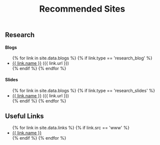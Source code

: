 ﻿---
layout: page
title: Recommended Sites
description: 
keywords: Recommended Sites
menu: ReadingList
permalink: /readinglist/
---

## Research

#### Blogs
<ul>
    {% for link in site.data.blogs %}
        {% if link.type == 'research_blog' %}
            <li><a href="{{ link.url }}">{{ link.name }}</a> ({{ link.url }})</li>
        {% endif %}
    {% endfor %}
</ul>

#### Slides
<ul>
    {% for link in site.data.blogs %}
        {% if link.type == 'research_slides' %}
            <li><a href="{{ link.url }}">{{ link.name }}</a> ({{ link.url }})</li>
        {% endif %}
    {% endfor %}
</ul>

## Useful Links

<ul>
    {% for link in site.data.links %}
        {% if link.src == 'www' %}
            <li><a href="{{ link.url }}">{{ link.name }}</a></li>
        {% endif %}
    {% endfor %}
</ul>


